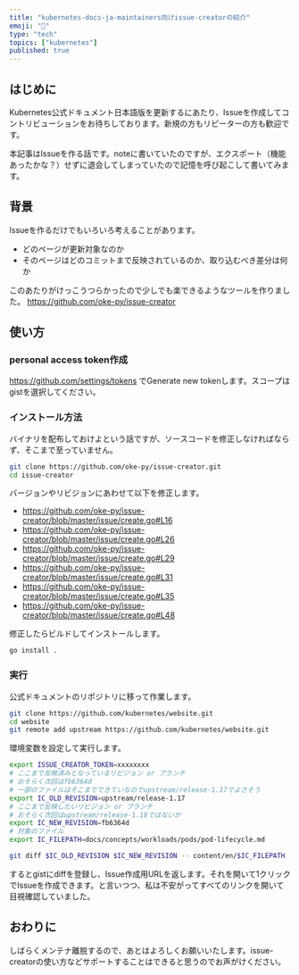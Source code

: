 ```yaml
---
title: "kubernetes-docs-ja-maintainers向けissue-creatorの紹介"
emoji: "📘"
type: "tech"
topics: ["kubernetes"]
published: true
---
```


## はじめに

Kubernetes公式ドキュメント日本語版を更新するにあたり、Issueを作成してコントリビューションをお待ちしております。新規の方もリピーターの方も歓迎です。

本記事はIssueを作る話です。noteに書いていたのですが、エクスポート（機能あったかな？）せずに退会してしまっていたので記憶を呼び起こして書いてみます。

## 背景

Issueを作るだけでもいろいろ考えることがあります。

* どのページが更新対象なのか
* そのページはどのコミットまで反映されているのか、取り込むべき差分は何か

このあたりがけっこうつらかったので少しでも楽できるようなツールを作りました。
https://github.com/oke-py/issue-creator

## 使い方

### personal access token作成

https://github.com/settings/tokens でGenerate new tokenします。スコープはgistを選択してください。

### インストール方法

バイナリを配布しておけよという話ですが、ソースコードを修正しなければならず、そこまで至っていません。

```bash
git clone https://github.com/oke-py/issue-creator.git
cd issue-creator
```

バージョンやリビジョンにあわせて以下を修正します。

* https://github.com/oke-py/issue-creator/blob/master/issue/create.go#L16
* https://github.com/oke-py/issue-creator/blob/master/issue/create.go#L26
* https://github.com/oke-py/issue-creator/blob/master/issue/create.go#L29
* https://github.com/oke-py/issue-creator/blob/master/issue/create.go#L31
* https://github.com/oke-py/issue-creator/blob/master/issue/create.go#L35
* https://github.com/oke-py/issue-creator/blob/master/issue/create.go#L48

修正したらビルドしてインストールします。

```bash
go install .
```

### 実行

公式ドキュメントのリポジトリに移って作業します。

```bash
git clone https://github.com/kubernetes/website.git
cd website
git remote add upstream https://github.com/kubernetes/website.git
```

環境変数を設定して実行します。

```bash
export ISSUE_CREATOR_TOKEN=xxxxxxxx
# ここまで反映済みとなっているリビジョン or ブランチ
# おそらく次回はfb6364d
# 一部のファイルはそこまでできていなのでupstream/release-1.17でよさそう
export IC_OLD_REVISION=upstream/release-1.17
# ここまで反映したいリビジョン or ブランチ
# おそらく次回はupstream/release-1.18ではないか
export IC_NEW_REVISION=fb6364d
# 対象のファイル
export IC_FILEPATH=docs/concepts/workloads/pods/pod-lifecycle.md

git diff $IC_OLD_REVISION $IC_NEW_REVISION -- content/en/$IC_FILEPATH | issue-creator
```

するとgistにdiffを登録し、Issue作成用URLを返します。それを開いて1クリックでIssueを作成できます。と言いつつ、私は不安がってすべてのリンクを開いて目視確認していました。

## おわりに

しばらくメンテナ離脱するので、あとはよろしくお願いいたします。issue-creatorの使い方などサポートすることはできると思うのでお声がけください。

